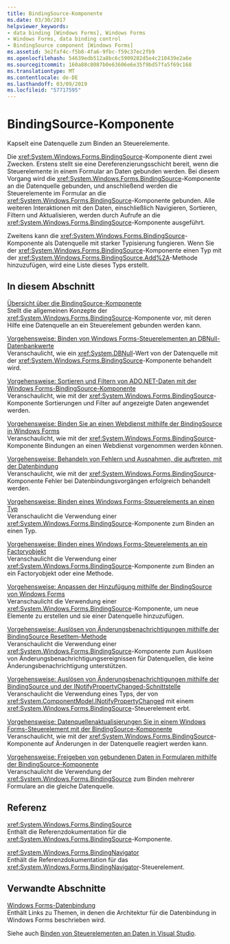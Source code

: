 ```yaml
---
title: BindingSource-Komponente
ms.date: 03/30/2017
helpviewer_keywords:
- data binding [Windows Forms], Windows Forms
- Windows Forms, data binding control
- BindingSource component [Windows Forms]
ms.assetid: 3e2faf4c-f5b8-4fa6-9fbc-f59c37ec2fb9
ms.openlocfilehash: 54639edb512a8bc6c5909282d5e4c210439e2a6e
ms.sourcegitcommit: 160a88c8087b0e63606e6e35f9bd57fa5f69c168
ms.translationtype: MT
ms.contentlocale: de-DE
ms.lasthandoff: 03/09/2019
ms.locfileid: "57717595"
---
```

# <a name="bindingsource-component"></a>BindingSource-Komponente
Kapselt eine Datenquelle zum Binden an Steuerelemente.  
  
 Die <xref:System.Windows.Forms.BindingSource>-Komponente dient zwei Zwecken. Erstens stellt sie eine Dereferenzierungsschicht bereit, wenn die Steuerelemente in einem Formular an Daten gebunden werden. Bei diesem Vorgang wird die <xref:System.Windows.Forms.BindingSource>-Komponente an die Datenquelle gebunden, und anschließend werden die Steuerelemente im Formular an die <xref:System.Windows.Forms.BindingSource>-Komponente gebunden. Alle weiteren Interaktionen mit den Daten, einschließlich Navigieren, Sortieren, Filtern und Aktualisieren, werden durch Aufrufe an die <xref:System.Windows.Forms.BindingSource>-Komponente ausgeführt.  
  
 Zweitens kann die <xref:System.Windows.Forms.BindingSource>-Komponente als Datenquelle mit starker Typisierung fungieren. Wenn Sie der <xref:System.Windows.Forms.BindingSource>-Komponente einen Typ mit der <xref:System.Windows.Forms.BindingSource.Add%2A>-Methode hinzuzufügen, wird eine Liste dieses Typs erstellt.  
  
## <a name="in-this-section"></a>In diesem Abschnitt  
 [Übersicht über die BindingSource-Komponente](bindingsource-component-overview.md)  
 Stellt die allgemeinen Konzepte der <xref:System.Windows.Forms.BindingSource>-Komponente vor, mit deren Hilfe eine Datenquelle an ein Steuerelement gebunden werden kann.  
  
 [Vorgehensweise: Binden von Windows Forms-Steuerelementen an DBNull-Datenbankwerte](how-to-bind-windows-forms-controls-to-dbnull-database-values.md)  
 Veranschaulicht, wie ein <xref:System.DBNull>-Wert von der Datenquelle mit der <xref:System.Windows.Forms.BindingSource>-Komponente behandelt wird.  
  
 [Vorgehensweise: Sortieren und Filtern von ADO.NET-Daten mit der Windows Forms-BindingSource-Komponente](sort-and-filter-ado-net-data-with-wf-bindingsource-component.md)  
 Veranschaulicht, wie mit der <xref:System.Windows.Forms.BindingSource>-Komponente Sortierungen und Filter auf angezeigte Daten angewendet werden.  
  
 [Vorgehensweise: Binden Sie an einen Webdienst mithilfe der BindingSource in Windows Forms](how-to-bind-to-a-web-service-using-the-windows-forms-bindingsource.md)  
 Veranschaulicht, wie mit der <xref:System.Windows.Forms.BindingSource>-Komponente Bindungen an einen Webdienst vorgenommen werden können.  
  
 [Vorgehensweise: Behandeln von Fehlern und Ausnahmen, die auftreten, mit der Datenbindung](how-to-handle-errors-and-exceptions-that-occur-with-databinding.md)  
 Veranschaulicht, wie mit der <xref:System.Windows.Forms.BindingSource>-Komponente Fehler bei Datenbindungsvorgängen erfolgreich behandelt werden.  
  
 [Vorgehensweise: Binden eines Windows Forms-Steuerelements an einen Typ](how-to-bind-a-windows-forms-control-to-a-type.md)  
 Veranschaulicht die Verwendung einer <xref:System.Windows.Forms.BindingSource>-Komponente zum Binden an einen Typ.  
  
 [Vorgehensweise: Binden eines Windows Forms-Steuerelements an ein Factoryobjekt](how-to-bind-a-windows-forms-control-to-a-factory-object.md)  
 Veranschaulicht die Verwendung einer <xref:System.Windows.Forms.BindingSource>-Komponente zum Binden an ein Factoryobjekt oder eine Methode.  
  
 [Vorgehensweise: Anpassen der Hinzufügung mithilfe der BindingSource von Windows Forms](how-to-customize-item-addition-with-the-windows-forms-bindingsource.md)  
 Veranschaulicht die Verwendung einer <xref:System.Windows.Forms.BindingSource>-Komponente, um neue Elemente zu erstellen und sie einer Datenquelle hinzuzufügen.  
  
 [Vorgehensweise: Auslösen von Änderungsbenachrichtigungen mithilfe der BindingSource ResetItem-Methode](how-to-raise-change-notifications-using-the-bindingsource-resetitem-method.md)  
 Veranschaulicht die Verwendung einer <xref:System.Windows.Forms.BindingSource>-Komponente zum Auslösen von Änderungsbenachrichtigungsereignissen für Datenquellen, die keine Änderungsbenachrichtigung unterstützen.  
  
 [Vorgehensweise: Auslösen von Änderungsbenachrichtigungen mithilfe der BindingSource und der INotifyPropertyChanged-Schnittstelle](raise-change-notifications--bindingsource.md)  
 Veranschaulicht die Verwendung eines Typs, der von <xref:System.ComponentModel.INotifyPropertyChanged> mit einem <xref:System.Windows.Forms.BindingSource>-Steuerelement erbt.  
  
 [Vorgehensweise: Datenquellenaktualisierungen Sie in einem Windows Forms-Steuerelement mit der BindingSource-Komponente](reflect-data-source-updates-in-a-wf-control-with-the-bindingsource.md)  
 Veranschaulicht, wie mit der <xref:System.Windows.Forms.BindingSource>-Komponente auf Änderungen in der Datenquelle reagiert werden kann.  
  
 [Vorgehensweise: Freigeben von gebundenen Daten in Formularen mithilfe der BindingSource-Komponente](how-to-share-bound-data-across-forms-using-the-bindingsource-component.md)  
 Veranschaulicht die Verwendung der <xref:System.Windows.Forms.BindingSource> zum Binden mehrerer Formulare an die gleiche Datenquelle.  
  
## <a name="reference"></a>Referenz  
 <xref:System.Windows.Forms.BindingSource>  
 Enthält die Referenzdokumentation für die <xref:System.Windows.Forms.BindingSource>-Komponente.  
  
 <xref:System.Windows.Forms.BindingNavigator>  
 Enthält die Referenzdokumentation für das <xref:System.Windows.Forms.BindingNavigator>-Steuerelement.  
  
## <a name="related-sections"></a>Verwandte Abschnitte  
 [Windows Forms-Datenbindung](../windows-forms-data-binding.md)  
 Enthält Links zu Themen, in denen die Architektur für die Datenbindung in Windows Forms beschrieben wird.  
  
 Siehe auch [Binden von Steuerelementen an Daten in Visual Studio](/visualstudio/data-tools/bind-controls-to-data-in-visual-studio).
